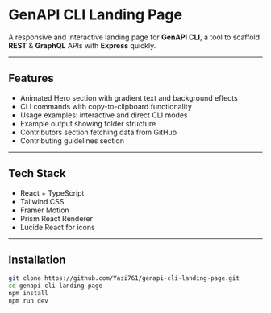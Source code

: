 # GenAPI CLI Landing Page

A responsive and interactive landing page for **GenAPI CLI**, a tool to scaffold **REST** & **GraphQL** APIs with **Express** quickly.

---

## Features

- Animated Hero section with gradient text and background effects
- CLI commands with copy-to-clipboard functionality
- Usage examples: interactive and direct CLI modes
- Example output showing folder structure
- Contributors section fetching data from GitHub
- Contributing guidelines section

---

## Tech Stack

- React + TypeScript
- Tailwind CSS
- Framer Motion
- Prism React Renderer
- Lucide React for icons

---

## Installation

```bash
git clone https://github.com/Yasi761/genapi-cli-landing-page.git
cd genapi-cli-landing-page
npm install
npm run dev

